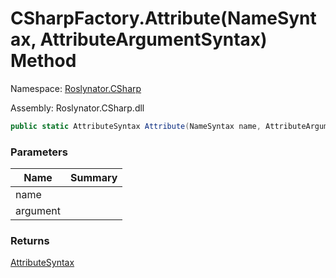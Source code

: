 # CSharpFactory\.Attribute\(NameSyntax, AttributeArgumentSyntax\) Method

Namespace: [Roslynator.CSharp](../../README.md)

Assembly: Roslynator\.CSharp\.dll

```csharp
public static AttributeSyntax Attribute(NameSyntax name, AttributeArgumentSyntax argument)
```

### Parameters

| Name | Summary |
| ---- | ------- |
| name | |
| argument | |

### Returns

[AttributeSyntax](https://docs.microsoft.com/en-us/dotnet/api/microsoft.codeanalysis.csharp.syntax.attributesyntax)

